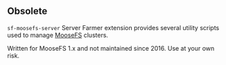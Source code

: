 ## Obsolete

`sf-moosefs-server` Server Farmer extension provides several utility scripts used to manage [MooseFS](https://moosefs.com/) clusters.

Written for MooseFS 1.x and not maintained since 2016. Use at your own risk.
